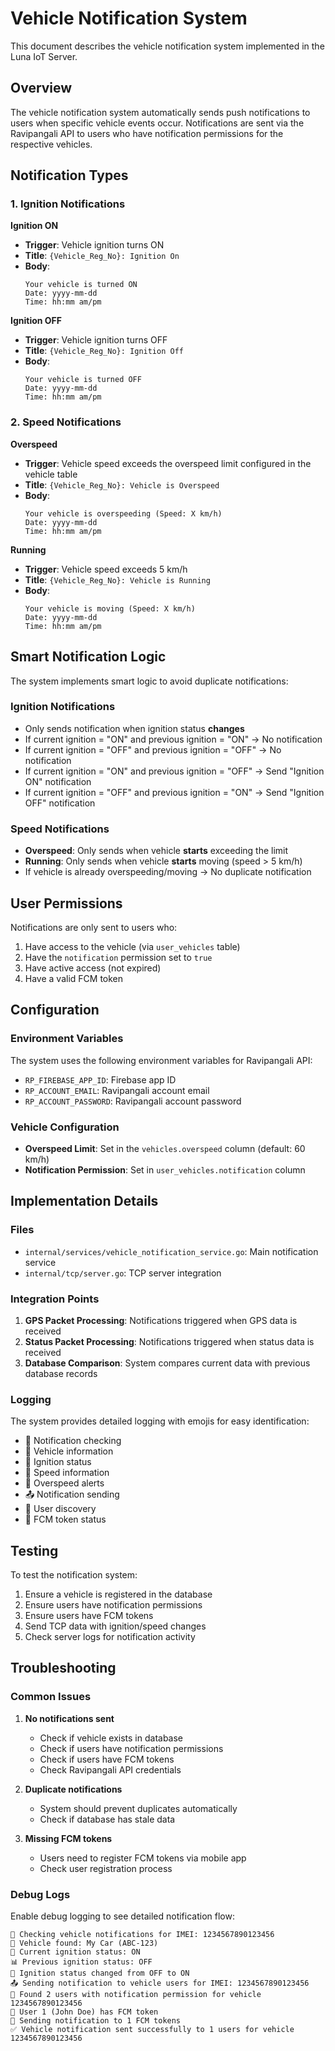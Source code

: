 # Vehicle Notification System

This document describes the vehicle notification system implemented in the Luna IoT Server.

## Overview

The vehicle notification system automatically sends push notifications to users when specific vehicle events occur. Notifications are sent via the Ravipangali API to users who have notification permissions for the respective vehicles.

## Notification Types

### 1. Ignition Notifications

**Ignition ON**
- **Trigger**: Vehicle ignition turns ON
- **Title**: `{Vehicle_Reg_No}: Ignition On`
- **Body**: 
  ```
  Your vehicle is turned ON
  Date: yyyy-mm-dd
  Time: hh:mm am/pm
  ```

**Ignition OFF**
- **Trigger**: Vehicle ignition turns OFF
- **Title**: `{Vehicle_Reg_No}: Ignition Off`
- **Body**: 
  ```
  Your vehicle is turned OFF
  Date: yyyy-mm-dd
  Time: hh:mm am/pm
  ```

### 2. Speed Notifications

**Overspeed**
- **Trigger**: Vehicle speed exceeds the overspeed limit configured in the vehicle table
- **Title**: `{Vehicle_Reg_No}: Vehicle is Overspeed`
- **Body**: 
  ```
  Your vehicle is overspeeding (Speed: X km/h)
  Date: yyyy-mm-dd
  Time: hh:mm am/pm
  ```

**Running**
- **Trigger**: Vehicle speed exceeds 5 km/h
- **Title**: `{Vehicle_Reg_No}: Vehicle is Running`
- **Body**: 
  ```
  Your vehicle is moving (Speed: X km/h)
  Date: yyyy-mm-dd
  Time: hh:mm am/pm
  ```

## Smart Notification Logic

The system implements smart logic to avoid duplicate notifications:

### Ignition Notifications
- Only sends notification when ignition status **changes**
- If current ignition = "ON" and previous ignition = "ON" → No notification
- If current ignition = "OFF" and previous ignition = "OFF" → No notification
- If current ignition = "ON" and previous ignition = "OFF" → Send "Ignition ON" notification
- If current ignition = "OFF" and previous ignition = "ON" → Send "Ignition OFF" notification

### Speed Notifications
- **Overspeed**: Only sends when vehicle **starts** exceeding the limit
- **Running**: Only sends when vehicle **starts** moving (speed > 5 km/h)
- If vehicle is already overspeeding/moving → No duplicate notification

## User Permissions

Notifications are only sent to users who:
1. Have access to the vehicle (via `user_vehicles` table)
2. Have the `notification` permission set to `true`
3. Have active access (not expired)
4. Have a valid FCM token

## Configuration

### Environment Variables
The system uses the following environment variables for Ravipangali API:
- `RP_FIREBASE_APP_ID`: Firebase app ID
- `RP_ACCOUNT_EMAIL`: Ravipangali account email
- `RP_ACCOUNT_PASSWORD`: Ravipangali account password

### Vehicle Configuration
- **Overspeed Limit**: Set in the `vehicles.overspeed` column (default: 60 km/h)
- **Notification Permission**: Set in `user_vehicles.notification` column

## Implementation Details

### Files
- `internal/services/vehicle_notification_service.go`: Main notification service
- `internal/tcp/server.go`: TCP server integration

### Integration Points
1. **GPS Packet Processing**: Notifications triggered when GPS data is received
2. **Status Packet Processing**: Notifications triggered when status data is received
3. **Database Comparison**: System compares current data with previous database records

### Logging
The system provides detailed logging with emojis for easy identification:
- 🔔 Notification checking
- 🚗 Vehicle information
- 🔑 Ignition status
- 🏃 Speed information
- 🚨 Overspeed alerts
- 📤 Notification sending
- 👥 User discovery
- 📱 FCM token status

## Testing

To test the notification system:

1. Ensure a vehicle is registered in the database
2. Ensure users have notification permissions
3. Ensure users have FCM tokens
4. Send TCP data with ignition/speed changes
5. Check server logs for notification activity

## Troubleshooting

### Common Issues

1. **No notifications sent**
   - Check if vehicle exists in database
   - Check if users have notification permissions
   - Check if users have FCM tokens
   - Check Ravipangali API credentials

2. **Duplicate notifications**
   - System should prevent duplicates automatically
   - Check if database has stale data

3. **Missing FCM tokens**
   - Users need to register FCM tokens via mobile app
   - Check user registration process

### Debug Logs
Enable debug logging to see detailed notification flow:
```
🔔 Checking vehicle notifications for IMEI: 1234567890123456
🚗 Vehicle found: My Car (ABC-123)
🔑 Current ignition status: ON
📊 Previous ignition status: OFF
🔄 Ignition status changed from OFF to ON
📤 Sending notification to vehicle users for IMEI: 1234567890123456
👥 Found 2 users with notification permission for vehicle 1234567890123456
📱 User 1 (John Doe) has FCM token
📲 Sending notification to 1 FCM tokens
✅ Vehicle notification sent successfully to 1 users for vehicle 1234567890123456
``` 